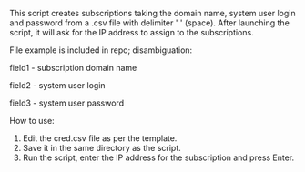 This script creates subscriptions taking the domain name, system user login and password from a .csv file with delimiter ' ' (space).
After launching the script, it will ask for the IP address to assign to the subscriptions.

File example is included in repo; disambiguation:

field1 - subscription domain name

field2 - system user login

field3 - system user password

How to use:
1. Edit the cred.csv file as per the template.
2. Save it in the same directory as the script.
3. Run the script, enter the IP address for the subscription and press Enter.
